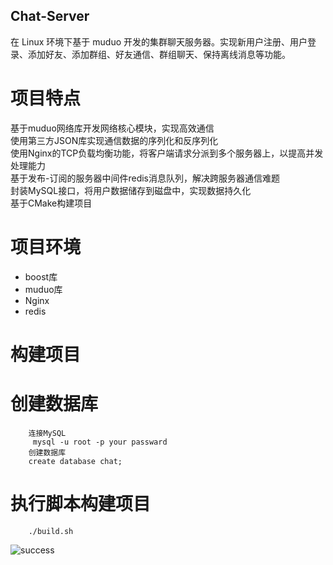 ## Chat-Server
在 Linux 环境下基于 muduo 开发的集群聊天服务器。实现新用户注册、用户登录、添加好友、添加群组、好友通信、群组聊天、保持离线消息等功能。

# 项目特点
基于muduo网络库开发网络核心模块，实现高效通信  
使用第三方JSON库实现通信数据的序列化和反序列化  
使用Nginx的TCP负载均衡功能，将客户端请求分派到多个服务器上，以提高并发处理能力  
基于发布-订阅的服务器中间件redis消息队列，解决跨服务器通信难题  
封装MySQL接口，将用户数据储存到磁盘中，实现数据持久化  
基于CMake构建项目  

# 项目环境
* boost库
* muduo库
* Nginx
* redis

# 构建项目

# 创建数据库
        连接MySQL
         mysql -u root -p your passward
        创建数据库
        create database chat;

# 执行脚本构建项目
        ./build.sh

![success](https://github.com/ChrisSong901/Chat-Server/assets/172186531/58bdae2e-5d61-4aa2-ae04-d217a5e456e8)



